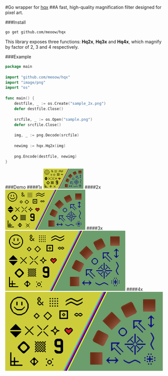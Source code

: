 #Go wrapper for [hqx](https://code.google.com/p/hqx/)
##A fast, high-quality magnification filter designed for pixel art.

###Install
```sh
go get github.com/meoow/hqx
```

This library exposes three functions: **Hq2x**, **Hq3x** and **Hq4x**, which magnify by factor of 2, 3 and 4 respectively.

###Example
```go
package main

import "github.com/meoow/hqx"
import "image/png"
import "os"

func main() {
	destfile, _ := os.Create("sample_2x.png")
	defer destfile.Close()

	srcfile, _ := os.Open("sample.png")
	defer srcfile.Close()

	img, _ := png.Decode(srcfile)

	newimg := hqx.Hq2x(img)

	png.Encode(destfile, newimg)
}
```

###Demo
####1x
![1x](sample.png)
####2x
![1x](sample_2x.png)
####3x
![1x](sample_3x.png)
####4x
![1x](sample_4x.png)
